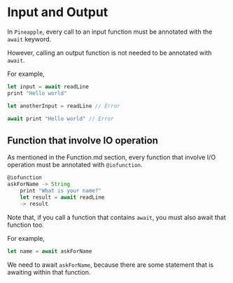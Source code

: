 # Input and Output
In `Pineapple`, every call to an input function must be annotated with the `await` keyword.

However, calling an output function is not needed to be annotated with `await`.

For example,

```js
let input = await readLine
print "Hello world"

let anotherInput = readLine // Error

await print "Hello world" // Error
```

## Function that involve IO operation
As mentioned in the Function.md section, every function that involve I/O operation must be annotated with `@iofunction`.
```js
@iofunction
askForName -> String
    print "What is your name?" 
    let result = await readLine
    -> result
```
Note that, if you call a function that contains `await`, you must also await that function too.

For example, 
```js
let name = await askForName
```

We need to await `askForName`, because there are some statement that is awaiting within that function.
